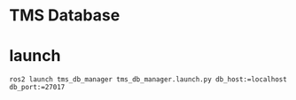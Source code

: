 # TMS Database

# launch

```
ros2 launch tms_db_manager tms_db_manager.launch.py db_host:=localhost db_port:=27017
```
